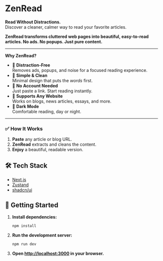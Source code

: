 # ZenRead

**Read Without Distractions.**  
Discover a cleaner, calmer way to read your favorite articles.

**ZenRead transforms cluttered web pages into beautiful, easy-to-read articles. No ads. No popups. Just pure content.**

---

**Why ZenRead?**

- 🔸 **Distraction-Free**  
  Removes ads, popups, and noise for a focused reading experience.
- 🔸 **Simple & Clean**  
  Minimal design that puts the _words_ first.
- 🔸 **No Account Needed**  
  Just paste a link. Start reading instantly.
- 🔸 **Supports Any Website**  
  Works on blogs, news articles, essays, and more.
- 🔸 **Dark Mode**  
  Comfortable reading, day or night.

---

### ✅ How It Works

1. **Paste** any article or blog URL.
2. **ZenRead** extracts and cleans the content.
3. **Enjoy** a beautiful, readable version.

## 🛠️ Tech Stack

- [Next.js](https://nextjs.org/)
- [Zustand](https://zustand-demo.pmnd.rs/)
- [shadcn/ui](https://ui.shadcn.com/)

## 🚀 Getting Started

1. **Install dependencies:**
   ```bash
   npm install
   ```
2. **Run the development server:**
   ```bash
   npm run dev
   ```
3. **Open [http://localhost:3000](http://localhost:3000) in your browser.**
